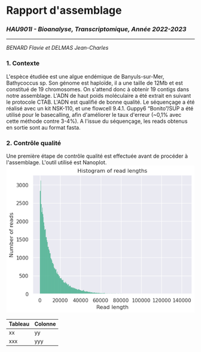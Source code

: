 # Rapport d'assemblage
### _HAU901I - Bioanalyse, Transcriptomique, Année 2022-2023_
---------------------------------------------
_BENARD Flavie et DELMAS Jean-Charles_

### 1. Contexte
L'espèce étudiée est une algue endémique de Banyuls-sur-Mer, Bathycoccus sp.
Son génome est haploïde, il a une taille de 12Mb et est constitué de 19 chromosomes. On s'attend donc à obtenir 19 contigs dans notre assemblage.
L'ADN de haut poids moléculaire a été extrait en suivant le protocole CTAB. L'ADN est qualifié de bonne qualité.
Le séquençage a été réalisé avec un kit NSK-110, et une flowcell 9.4.1. Guppy6 “Bonito”/SUP a été utilisé pour le basecalling, afin d'améliorer le taux d'erreur (~0,1% avec cette méthode contre 3-4%). 
A l'issue du séquençage, les reads obtenus en sortie sont au format fasta.


### 2. Contrôle qualité
Une première étape de contrôle qualité est effectuée avant de procéder à l'assemblage. L'outil utilisé est Nanoplot.
![alt text](https://github.com/flavi23/TPAssemblage/blob/main/4222_RB2_nanoplot_out/HistogramReadlength.png)

| Tableau | Colonne |
| ------ | ------ |
| xx | yy |
| xxx | yyy |

[//]: # (Liens)
   [flye]: <https://www.nature.com/articles/s41587-019-0072-8>
   [biosphere]: <https://biosphere.france-bioinformatique.fr/>
   [southGreen]: <https://github.com/SouthGreenPlatform/training_SV_teaching/tree/2022>
